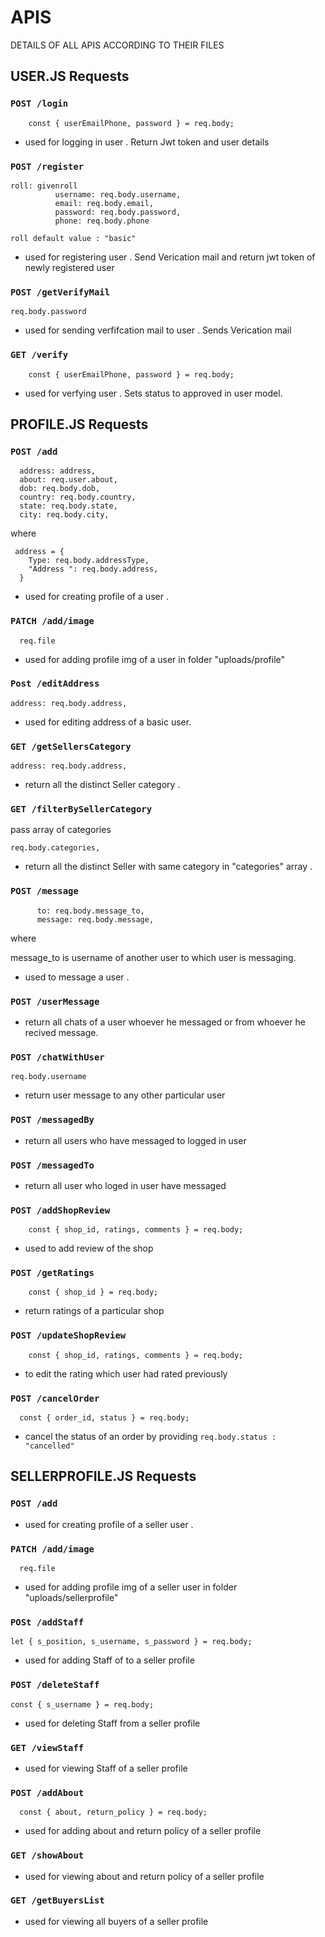 # APIS

DETAILS OF ALL APIS ACCORDING TO THEIR FILES

## USER.JS Requests

### ```POST /login ```

  ```     const { userEmailPhone, password } = req.body; ```
- used for logging in user . Return Jwt token and user details

### ```POST /register ```

  ```      
  roll: givenroll
            username: req.body.username,
            email: req.body.email,
            password: req.body.password,
            phone: req.body.phone 
   ```

    roll default value : "basic"

- used for registering user . Send Verication mail and return jwt token of newly registered user

### ```POST /getVerifyMail ```

  ``` req.body.password  ```
- used for sending verfifcation mail to user . Sends Verication mail 

### ```GET /verify```

  ```     const { userEmailPhone, password } = req.body; ```
- used for verfying user . Sets status to approved in user model.  



## PROFILE.JS Requests

### ```POST /add```

  ```        
    address: address,
    about: req.user.about,
    dob: req.body.dob,
    country: req.body.country,
    state: req.body.state,
    city: req.body.city, 
```
where

```
 address = {
    Type: req.body.addressType,
    "Address ": req.body.address,
  }
```

- used for creating profile of a user . 

### ```PATCH /add/image```

  ```        
    req.file
```

- used for adding profile img of a user in folder "uploads/profile"

### ```Post /editAddress```

```        
address: req.body.address,
```

- used for editing address of a basic user.

### ```GET /getSellersCategory```

```        
address: req.body.address,
```

- return all the distinct Seller category .

### ```GET /filterBySellerCategory```

pass array of categories
```        
req.body.categories,
```

- return all the distinct Seller with same category in "categories" array .


### ```POST /message```

```        
      to: req.body.message_to,
      message: req.body.message,
```
where

message_to is username of another user to which user is messaging.

- used to message a user  .

### ```POST /userMessage```

- return all chats of a user whoever he messaged or from whoever he recived message.


### ```POST /chatWithUser```
```
req.body.username
```
- return user message to any other particular user


### ```POST /messagedBy```
- return all users who have messaged to logged in user

### ```POST /messagedTo```
- return all user who loged in user have messaged

### ```POST /addShopReview```
```
    const { shop_id, ratings, comments } = req.body;
```
- used to add review of the shop

### ```POST /getRatings```
```
    const { shop_id } = req.body;
```
- return ratings of a particular shop

### ```POST /updateShopReview```
```
    const { shop_id, ratings, comments } = req.body;
```
- to edit the rating which user had rated previously


### ```POST /cancelOrder```
```
  const { order_id, status } = req.body;
```
- cancel the status of an order by providing ```req.body.status : "cancelled" ```


## SELLERPROFILE.JS Requests

### ```POST /add```

- used for creating profile of a seller user . 

### ```PATCH /add/image```

  ```        
    req.file
```

- used for adding profile img of a seller user in folder "uploads/sellerprofile"

### ```POSt /addStaff```

  ```        
  let { s_position, s_username, s_password } = req.body;
```

- used for adding Staff of to a seller profile

### ```POST /deleteStaff```

  ```        
  const { s_username } = req.body;
```

- used for deleting Staff from a seller profile


### ```GET /viewStaff```


- used for viewing Staff of a seller profile

### ```POST /addAbout```

```
  const { about, return_policy } = req.body;
```

- used for adding about and return policy  of a seller profile

### ```GET /showAbout```


- used for viewing about and return policy  of a seller profile

### ```GET /getBuyersList```

- used for viewing all buyers of a seller profile




